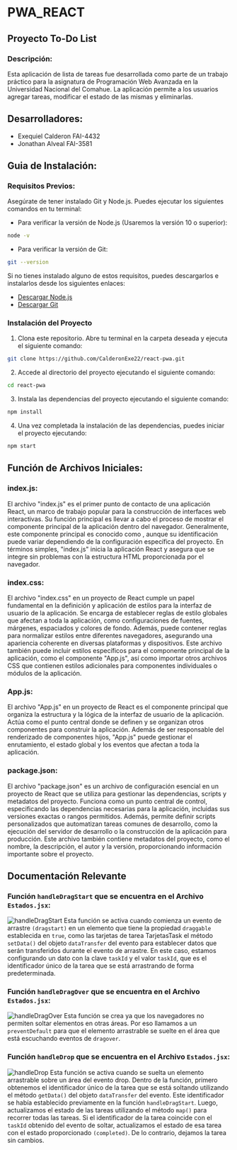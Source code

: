 # PWA_REACT

## Proyecto To-Do List

### Descripción:
Esta aplicación de lista de tareas fue desarrollada como parte de un trabajo práctico para la asignatura de Programación Web Avanzada en la Universidad Nacional del Comahue. 
La aplicación permite a los usuarios agregar tareas, modificar el estado de las mismas y eliminarlas.

## Desarrolladores:
* Exequiel Calderon FAI-4432
* Jonathan Alveal FAI-3581

## Guia de Instalación:
### Requisitos Previos:
Asegúrate de tener instalado Git y Node.js. Puedes ejecutar los siguientes comandos en tu terminal:

* Para verificar la versión de Node.js (Usaremos la versión 10 o superior):
``` bash
node -v
```
* Para verificar la versión de Git:
``` bash
git --version
```
Si no tienes instalado alguno de estos requisitos, puedes descargarlos e instalarlos desde los siguientes enlaces:
* [Descargar Node.js](https://nodejs.org/en/download)
* [Descargar Git](https://git-scm.com/downloads)

### Instalación del Proyecto

1. Clona este repositorio. Abre tu terminal en la carpeta deseada y ejecuta el siguiente comando:
``` bash
git clone https://github.com/CalderonExe22/react-pwa.git
```
2. Accede al directorio del proyecto ejecutando el siguiente comando:
``` bash
cd react-pwa
```
3. Instala las dependencias del proyecto ejecutando el siguiente comando:
``` bash
npm install
```
4. Una vez completada la instalación de las dependencias, puedes iniciar el proyecto ejecutando:
``` bash
npm start
```

## Función de Archivos Iniciales:
### index.js:

El archivo "index.js" es el primer punto de contacto de una aplicación React, un marco de trabajo popular para la construcción de interfaces web interactivas. Su función principal es llevar a cabo el proceso de mostrar el componente principal de la aplicación dentro del navegador. Generalmente, este componente principal es conocido como <App />, aunque su identificación puede variar dependiendo de la configuración específica del proyecto. En términos simples, "index.js" inicia la aplicación React y asegura que se integre sin problemas con la estructura HTML proporcionada por el navegador.
### index.css:

El archivo "index.css" en un proyecto de React cumple un papel fundamental en la definición y aplicación de estilos para la interfaz de usuario de la aplicación. Se encarga de establecer reglas de estilo globales que afectan a toda la aplicación, como configuraciones de fuentes, márgenes, espaciados y colores de fondo. Además, puede contener reglas para normalizar estilos entre diferentes navegadores, asegurando una apariencia coherente en diversas plataformas y dispositivos. Este archivo también puede incluir estilos específicos para el componente principal de la aplicación, como el componente "App.js", así como importar otros archivos CSS que contienen estilos adicionales para componentes individuales o módulos de la aplicación.
### App.js:

El archivo "App.js" en un proyecto de React es el componente principal que organiza la estructura y la lógica de la interfaz de usuario de la aplicación. Actúa como el punto central donde se definen y se organizan otros componentes para construir la aplicación. Además de ser responsable del renderizado de componentes hijos, "App.js" puede gestionar el enrutamiento, el estado global y los eventos que afectan a toda la aplicación.
### package.json:

El archivo "package.json" es un archivo de configuración esencial en un proyecto de React que se utiliza para gestionar las dependencias, scripts y metadatos del proyecto. Funciona como un punto central de control, especificando las dependencias necesarias para la aplicación, incluidas sus versiones exactas o rangos permitidos. Además, permite definir scripts personalizados que automatizan tareas comunes de desarrollo, como la ejecución del servidor de desarrollo o la construcción de la aplicación para producción. Este archivo también contiene metadatos del proyecto, como el nombre, la descripción, el autor y la versión, proporcionando información importante sobre el proyecto.

## Documentación Relevante

### Función `handleDragStart` que se encuentra en el Archivo `Estados.jsx`:
![handleDragStart](https://github.com/CalderonExe22/react-pwa/assets/94760108/3a9a162e-8933-4eba-a4d0-c487c14a1129)
Esta función se activa cuando comienza un evento de arrastre `(dragstart)` en un elemento que tiene la propiedad `draggable` establecida en `true`, como las tarjetas de tarea TarjetasTask el método `setData()` del objeto `dataTransfer` del evento para establecer datos que serán transferidos durante el evento de arrastre. En este caso, estamos configurando un dato con la clave `taskId` y el valor `taskId`, que es el identificador único de la tarea que se está arrastrando de forma predeterminada.

### Función `handleDragOver` que se encuentra en el Archivo `Estados.jsx`:
![handleDragOver](https://github.com/CalderonExe22/react-pwa/assets/94760108/fc06c162-e294-4a84-a763-1b482f3a9d99)
Esta función se crea ya que los navegadores no permiten soltar elementos en otras áreas. Por eso llamamos a un `preventDefault` para que el elemento arrastrable se suelte en el área que está escuchando eventos de `dragover`.

### Función `handleDrop` que se encuentra en el Archivo `Estados.jsx`:
![handleDrop](https://github.com/CalderonExe22/react-pwa/assets/94760108/c6d32fe4-4ad0-44fe-8c48-2b7194872458)
Esta función se activa cuando se suelta un elemento arrastrable sobre un área del evento drop. Dentro de la función, primero obtenemos el identificador único de la tarea que se está soltando utilizando el método `getData()` del objeto `dataTransfer` del evento. Este identificador se había establecido previamente en la función `handleDragStart`. Luego, actualizamos el estado de las tareas utilizando el método `map()` para recorrer todas las tareas. Si el identificador de la tarea coincide con el `taskId` obtenido del evento de soltar, actualizamos el estado de esa tarea con el estado proporcionado `(completed)`. De lo contrario, dejamos la tarea sin cambios.